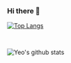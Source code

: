 ### Hi there 👋



[![Top Langs](https://github-readme-stats.vercel.app/api/top-langs/?username=Yeo616)](https://github.com/anuraghazra/github-readme-stats)

</br>

![Yeo's github stats](https://github-readme-stats.vercel.app/api?username=Yeo616&show_icons=true&theme=radical)


<!--
**Yeo616/Yeo616** is a ✨ _special_ ✨ repository because its `README.md` (this file) appears on your GitHub profile.

Here are some ideas to get you started:

- 🔭 I’m currently working on ...
- 🌱 I’m currently learning ...
- 👯 I’m looking to collaborate on ...
- 🤔 I’m looking for help with ...
- 💬 Ask me about ...
- 📫 How to reach me: ...
- 😄 Pronouns: ...
- ⚡ Fun fact: ...
-->
